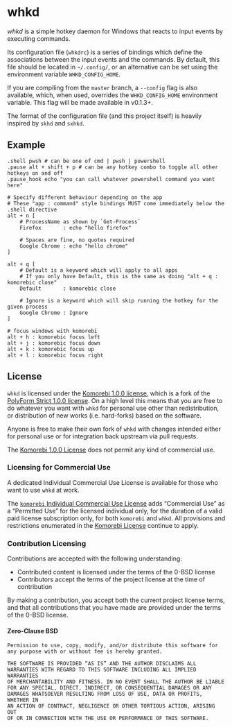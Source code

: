 # whkd

_whkd_ is a simple hotkey daemon for Windows that reacts to input events by executing commands.

Its configuration file (`whkdrc`) is a series of bindings which define the associations between the input events and the
commands. By default, this file should be located in `~/.config/`, or an alternative can be set using the environment
variable `WHKD_CONFIG_HOME`.

If you are compiling from the `master` branch, a `--config` flag is also available, which, when used, overrides the
`WHKD_CONFIG_HOME` environment variable. This flag will be made available in v0.1.3+.

The format of the configuration file (and this project itself) is heavily inspired by `skhd` and `sxhkd`.

## Example

```
.shell pwsh # can be one of cmd | pwsh | powershell
.pause alt + shift + p # can be any hotkey combo to toggle all other hotkeys on and off
.pause_hook echo "you can call whatever powershell command you want here"

# Specify different behaviour depending on the app
# These "app : command" style bindings MUST come immediately below the .shell directive
alt + n [
    # ProcessName as shown by `Get-Process`
    Firefox       : echo "hello firefox"
    
    # Spaces are fine, no quotes required
    Google Chrome : echo "hello chrome"
]

alt + q [
    # Default is a keyword which will apply to all apps
    # If you only have Default, this is the same as doing "alt + q : komorebic close"
    Default       : komorebic close

    # Ignore is a keyword which will skip running the hotkey for the given process
    Google Chrome : Ignore
]

# focus windows with komorebi
alt + h : komorebic focus left
alt + j : komorebic focus down
alt + k : komorebic focus up
alt + l : komorebic focus right
```

## License

`whkd` is licensed under the [Komorebi 1.0.0 license](./LICENSE.md), which
is a fork of the [PolyForm Strict 1.0.0
license](https://polyformproject.org/licenses/strict/1.0.0). On a high level
this means that you are free to do whatever you want with `whkd` for
personal use other than redistribution, or distribution of new works (i.e.
hard-forks) based on the software.

Anyone is free to make their own fork of `whkd` with changes intended
either for personal use or for integration back upstream via pull requests.

The [Komorebi 1.0.0 License](./LICENSE.md) does not permit any kind of
commercial use.

### Licensing for Commercial Use

A dedicated Individual Commercial Use License is available for those who want to use `whkd` at work.

The [`komorebi` Individual Commercial Use License](https://lgug2z.com/software/komorebi) adds “Commercial Use” as a
“Permitted Use” for the licensed individual only, for the duration of a valid paid license subscription only, for both
`komorebi` and `whkd`. All provisions and restrictions enumerated in
the [Komorebi License](https://github.com/LGUG2Z/komorebi-license)
continue to apply.

### Contribution Licensing

Contributions are accepted with the following understanding:

- Contributed content is licensed under the terms of the 0-BSD license
- Contributors accept the terms of the project license at the time of contribution

By making a contribution, you accept both the current project license terms, and that all contributions that you have
made are provided under the terms of the 0-BSD license.

#### Zero-Clause BSD

```
Permission to use, copy, modify, and/or distribute this software for
any purpose with or without fee is hereby granted.

THE SOFTWARE IS PROVIDED “AS IS” AND THE AUTHOR DISCLAIMS ALL
WARRANTIES WITH REGARD TO THIS SOFTWARE INCLUDING ALL IMPLIED WARRANTIES
OF MERCHANTABILITY AND FITNESS. IN NO EVENT SHALL THE AUTHOR BE LIABLE
FOR ANY SPECIAL, DIRECT, INDIRECT, OR CONSEQUENTIAL DAMAGES OR ANY
DAMAGES WHATSOEVER RESULTING FROM LOSS OF USE, DATA OR PROFITS, WHETHER IN
AN ACTION OF CONTRACT, NEGLIGENCE OR OTHER TORTIOUS ACTION, ARISING OUT
OF OR IN CONNECTION WITH THE USE OR PERFORMANCE OF THIS SOFTWARE.
```
